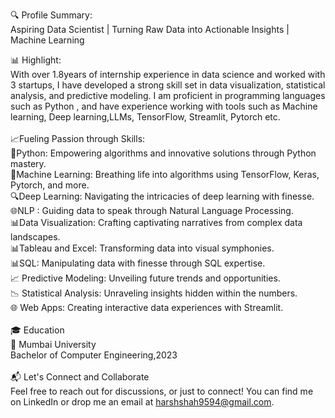 
🔍 Profile Summary:<br>
Aspiring Data Scientist | Turning Raw Data into Actionable Insights | Machine Learning 
<br>

📊 Highlight:<br>
With over 1.8years of internship experience in data science and worked with 3 startups, I have developed a strong skill set in data visualization, statistical analysis, and predictive modeling. I am proficient in programming languages such as Python , and have experience working with tools such as Machine learning, Deep learning,LLMs, TensorFlow, Streamlit, Pytorch etc.<br>
<br>
📈Fueling Passion through Skills:<br>
🧠Python: Empowering algorithms and innovative solutions through Python mastery.<br>
🤖Machine Learning: Breathing life into algorithms using TensorFlow, Keras, Pytorch, and more.<br>
🔍Deep Learning: Navigating the intricacies of deep learning with finesse.<br>
🌐NLP : Guiding data to speak through Natural Language Processing.<br>
📊Data Visualization: Crafting captivating narratives from complex data landscapes.<br>
📊Tableau and Excel: Transforming data into visual symphonies.<br>
📊SQL: Manipulating data with finesse through SQL expertise.<br>
📈 Predictive Modeling: Unveiling future trends and opportunities.<br>
📉 Statistical Analysis: Unraveling insights hidden within the numbers.<br>
🌐 Web Apps: Creating interactive data experiences with Streamlit.<br>
<br>
🎓 Education<br>
📖 Mumbai University<br>
 Bachelor of Computer Engineering,2023<br>
<br>
📬 Let's Connect and Collaborate<br>
Feel free to reach out for discussions, or just to connect! You can find me on LinkedIn or drop me an email at harshshah9594@gmail.com.
